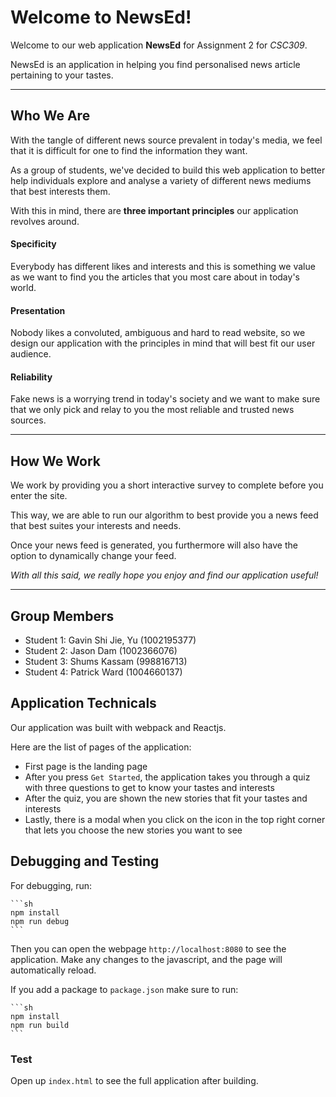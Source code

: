 Welcome to NewsEd!
===================


Welcome to our web application **NewsEd** for Assignment 2 for *CSC309*.

NewsEd is an application in helping you find personalised news article pertaining to your tastes.

---
Who We Are
-----------
With the tangle of different news source prevalent in today's media, we feel that it is difficult for one to find the information they want.

As a group of students, we've decided to build this web application to better help individuals explore and analyse a variety of different news mediums that best interests them.

With this in mind, there are **three important principles** our application revolves around.

#### <i class="icon-refresh"></i> Specificity

 Everybody has different likes and interests and this is something we value
 as we want to find you the articles that you most care about in today's world.

#### <i class="icon-pencil"></i> Presentation

Nobody likes a convoluted, ambiguous and hard to read website, so we design our application with the principles in mind that will best fit our user audience.

#### <i class="icon-trash"></i> Reliability
Fake news is a worrying trend in today's society and we want to make sure
that we only pick and relay to you the most reliable and trusted news sources.


---
How We Work
-----------

We work by providing you a short interactive survey to complete before you enter the site.

This way, we are able to run our algorithm to best provide you a news feed that best suites your interests and needs.

Once your news feed is generated, you furthermore will also have the option to dynamically change your feed.


*With all this said, we really hope you enjoy and find our application useful!*

---

## Group Members
- Student 1: Gavin Shi Jie, Yu (1002195377)
- Student 2: Jason Dam (1002366076)
- Student 3: Shums Kassam (998816713)
- Student 4: Patrick Ward (1004660137)

## Application Technicals

Our application was built with webpack and Reactjs.

Here are the list of pages of the application:
- First page is the landing page
- After you press `Get Started`, the application takes you through a quiz with three questions to get to know your tastes and interests
- After the quiz, you are shown the new stories that fit your tastes and interests
- Lastly, there is a modal when you click on the icon in the top right corner that lets you choose the new stories you want to see

## Debugging and Testing

For debugging, run:

    ```sh
    npm install
    npm run debug
    ```

Then you can open the webpage `http://localhost:8080` to see the application. Make any changes to the javascript, and the page will automatically reload.

If you add a package to `package.json` make sure to run:

    ```sh
    npm install
    npm run build
    ```

### Test

Open up `index.html` to see the full application after building.
